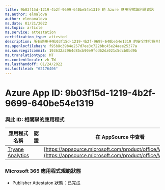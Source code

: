 ```yaml
---
title: 9b03f15d-1219-4b2f-9699-640be54e1319 的 Azure 應用程式識別碼資訊
ms.author: elmalova
author: elenamalova
ms.date: 01/21/2022
ms.topic: article
ms.service: attestation
certification_type: attested
description: 所有適用于9b03f15d-1219-4b2f-9699-640be54e1319 的安全性和符合性資訊資訊。
ms.openlocfilehash: f95b8c39b4e257d7ee3c722bbc45e24aee25377a
ms.sourcegitcommit: 193632a2964d85cb90e9fcd62da021c5dcb0bd9b
ms.translationtype: MT
ms.contentlocale: zh-TW
ms.lasthandoff: 01/24/2022
ms.locfileid: "62176406"
---
```

# <a name="azure-app-id-9b03f15d-1219-4b2f-9699-640be54e1319"></a>Azure App ID: 9b03f15d-1219-4b2f-9699-640be54e1319


### <a name="apps-associated-with-this-id"></a>與此 ID: 相關聯的應用程式
| **應用程式名稱** | **認證** | **在 AppSource 中查看** |
|--------------|---------------|-----------------------|
| [Tryane Analytics](https://docs.microsoft.com/microsoft-365-app-certification/forward/WA200001827) |  | [https://appsource.microsoft.com/product/office/WA200001827](https://appsource.microsoft.com/product/office/WA200001827) |

### <a name="microsoft-365-app-compliance-status"></a>Microsoft 365 應用程式規範狀態
- Publisher Attestaton 狀態：已完成
